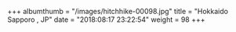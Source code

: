 +++
albumthumb = "/images/hitchhike-00098.jpg"
title = "Hokkaido Sapporo , JP"
date = "2018:08:17 23:22:54"
weight = 98
+++
